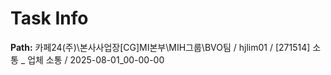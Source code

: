 # Task Info

**Path:** 카페24(주)\본사사업장\[CG]MI본부\MIH그룹\BVO팀 / hjlim01 / [271514] 소통 _ 업체 소통 / 2025-08-01_00-00-00

